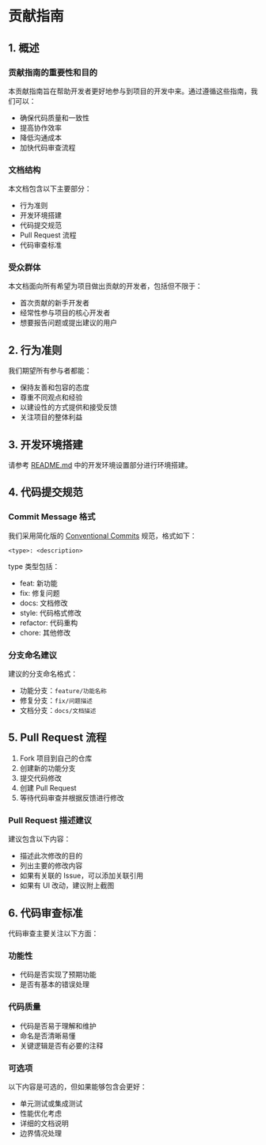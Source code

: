# 贡献指南

## 1. 概述

### 贡献指南的重要性和目的

本贡献指南旨在帮助开发者更好地参与到项目的开发中来。通过遵循这些指南，我们可以：
- 确保代码质量和一致性
- 提高协作效率
- 降低沟通成本
- 加快代码审查流程

### 文档结构

本文档包含以下主要部分：
- 行为准则
- 开发环境搭建
- 代码提交规范
- Pull Request 流程
- 代码审查标准

### 受众群体

本文档面向所有希望为项目做出贡献的开发者，包括但不限于：
- 首次贡献的新手开发者
- 经常性参与项目的核心开发者
- 想要报告问题或提出建议的用户

## 2. 行为准则

我们期望所有参与者都能：
- 保持友善和包容的态度
- 尊重不同观点和经验
- 以建设性的方式提供和接受反馈
- 关注项目的整体利益

## 3. 开发环境搭建

请参考 [README.md](./README.md) 中的开发环境设置部分进行环境搭建。

## 4. 代码提交规范

### Commit Message 格式

我们采用简化版的 [Conventional Commits](https://www.conventionalcommits.org/) 规范，格式如下：

```
<type>: <description>
```

type 类型包括：
- feat: 新功能
- fix: 修复问题
- docs: 文档修改
- style: 代码格式修改
- refactor: 代码重构
- chore: 其他修改

### 分支命名建议

建议的分支命名格式：
- 功能分支：`feature/功能名称`
- 修复分支：`fix/问题描述`
- 文档分支：`docs/文档描述`

## 5. Pull Request 流程

1. Fork 项目到自己的仓库
2. 创建新的功能分支
3. 提交代码修改
4. 创建 Pull Request
5. 等待代码审查并根据反馈进行修改

### Pull Request 描述建议

建议包含以下内容：
- 描述此次修改的目的
- 列出主要的修改内容
- 如果有关联的 Issue，可以添加关联引用
- 如果有 UI 改动，建议附上截图

## 6. 代码审查标准

代码审查主要关注以下方面：

### 功能性
- 代码是否实现了预期功能
- 是否有基本的错误处理

### 代码质量
- 代码是否易于理解和维护
- 命名是否清晰易懂
- 关键逻辑是否有必要的注释

### 可选项

以下内容是可选的，但如果能够包含会更好：
- 单元测试或集成测试
- 性能优化考虑
- 详细的文档说明
- 边界情况处理
